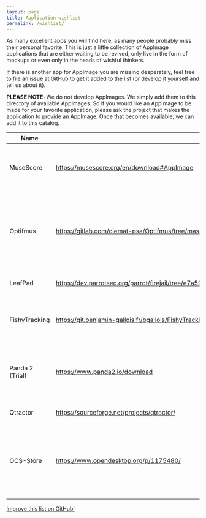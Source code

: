 ```yaml
---
layout: page
title: Application wishlist
permalink: /wishlist/
---
```


As many excellent apps you will find here, as many people probably miss their personal favorite. This is just a little collection of AppImage applications that are either waiting to be revived, only live in the form of mockups or even only in the heads of wishful thinkers.

If there is another app for AppImage you are missing desperately, feel free to [file an issue at GitHub](https://github.com/AppImage/AppImageHub/issues/new) to get it added to the list (or develop it yourself and tell us about it).

__PLEASE NOTE:__ We do not develop AppImages. We simply add them to this directory of available AppImages. So if you would like an AppImage to be made for your favorite application, please ask the project that makes the application to provide an AppImage. Once that becomes available, we can add it to this catalog.

Name | Generic | Info
---|---|---|
MuseScore | https://musescore.org/en/download#AppImage | Create, play and print beautiful sheet music. World’s most popular notation software
Optifmus | https://gitlab.com/ciemat-psa/Optifmus/tree/master/bin | Open source multi-platform software tool for optimization studies in Functional Mock-up Interface (FMI) compliant models.
LeafPad | https://dev.parrotsec.org/parrot/firejail/tree/e7a5918b273f0b3f1863b73a15c0cee18d1cb08c/test/appimage | it's not official, testing and a little old (2y)
FishyTracking | https://git.benjamin-gallois.fr/bgallois/FishyTracking/tags | Fishy tracking software, a software to track multiple objects and dealing with occlusions.
Panda 2 (Trial) | https://www.panda2.io/download  | Panda 2 is a HTML5 Game Development Platform for Mac, Windows and Linux. Full Version is paid.
Qtractor | https://sourceforge.net/projects/qtractor/ |  An Audio/MIDI multi-track sequencer 
OCS-Store | https://www.opendesktop.org/p/1175480/ | OCS-Store is a Content Management App for OCS-compatible websites like opendesktop.org, gnome-look.org, etc.
||

<p><a class="b" href="https://github.com/AppImage/AppImageHub/edit/master/{{ page.path }}"><span class="octicon octicon-pencil"></span> Improve this list on GitHub!</a></p>
